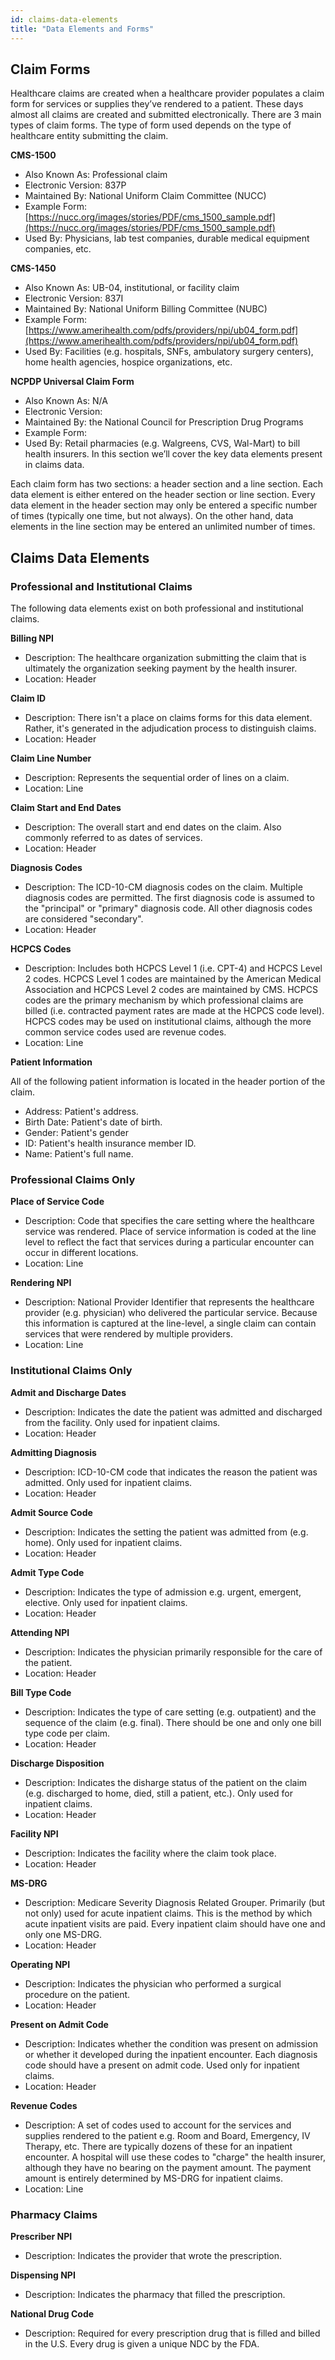 ```yaml
---
id: claims-data-elements
title: "Data Elements and Forms"
---
```

## Claim Forms

Healthcare claims are created when a healthcare provider populates a claim form for services or supplies they’ve rendered to a patient.  These days almost all claims are created and submitted electronically.  There are 3 main types of claim forms.  The type of form used depends on the type of healthcare entity submitting the claim.

**CMS-1500**
- Also Known As: Professional claim
- Electronic Version: 837P
- Maintained By: National Uniform Claim Committee (NUCC)
- Example Form: [https://nucc.org/images/stories/PDF/cms_1500_sample.pdf](https://nucc.org/images/stories/PDF/cms_1500_sample.pdf)
- Used By: Physicians, lab test companies, durable medical equipment companies, etc.

**CMS-1450**
- Also Known As: UB-04, institutional, or facility claim
- Electronic Version: 837I
- Maintained By: National Uniform Billing Committee (NUBC)
- Example Form: [https://www.amerihealth.com/pdfs/providers/npi/ub04_form.pdf](https://www.amerihealth.com/pdfs/providers/npi/ub04_form.pdf)
- Used By: Facilities (e.g. hospitals, SNFs, ambulatory surgery centers), home health agencies, hospice organizations, etc.

**NCPDP Universal Claim Form**
- Also Known As: N/A
- Electronic Version: 
- Maintained By: the National Council for Prescription Drug Programs
- Example Form:
- Used By: Retail pharmacies (e.g. Walgreens, CVS, Wal-Mart) to bill health insurers.
In this section we’ll cover the key data elements present in claims data.

Each claim form has two sections: a header section and a line section.  Each data element is either entered on the header section or line section.  Every data element in the header section may only be entered a specific number of times (typically one time, but not always).  On the other hand, data elements in the line section may be entered an unlimited number of times.  

## Claims Data Elements

### Professional and Institutional Claims
The following data elements exist on both professional and institutional claims.

**Billing NPI**
- Description: The healthcare organization submitting the claim that is ultimately the organization seeking payment by the health insurer.
- Location: Header

**Claim ID**
- Description: There isn't a place on claims forms for this data element.  Rather, it's generated in the adjudication process to distinguish claims.
- Location: Header

**Claim Line Number**
- Description: Represents the sequential order of lines on a claim.
- Location: Line

**Claim Start and End Dates**
- Description: The overall start and end dates on the claim.  Also commonly referred to as dates of services.
- Location: Header

**Diagnosis Codes**
- Description: The ICD-10-CM diagnosis codes on the claim.  Multiple diagnosis codes are permitted.  The first diagnosis code is assumed to the "principal" or "primary" diagnosis code.  All other diagnosis codes are considered "secondary".
- Location: Header

**HCPCS Codes**
- Description: Includes both HCPCS Level 1 (i.e. CPT-4) and HCPCS Level 2 codes.  HCPCS Level 1 codes are maintained by the American Medical Association and HCPCS Level 2 codes are maintained by CMS.  HCPCS codes are the primary mechanism by which professional claims are billed (i.e. contracted payment rates are made at the HCPCS code level).  HCPCS codes may be used on institutional claims, although the more common service codes used are revenue codes.
- Location: Line

**Patient Information**

All of the following patient information is located in the header portion of the claim.
- Address: Patient's address.
- Birth Date: Patient's date of birth.
- Gender: Patient's gender
- ID: Patient's health insurance member ID.
- Name: Patient's full name.

### Professional Claims Only

**Place of Service Code**
- Description: Code that specifies the care setting where the healthcare service was rendered.  Place of service information is coded at the line level to reflect the fact that services during a particular encounter can occur in different locations.
- Location: Line

**Rendering NPI**
- Description: National Provider Identifier that represents the healthcare provider (e.g. physician) who delivered the particular service.  Because this information is captured at the line-level, a single claim can contain services that were rendered by multiple providers.
- Location: Line

### Institutional Claims Only

**Admit and Discharge Dates**
- Description: Indicates the date the patient was admitted and discharged from the facility.  Only used for inpatient claims.
- Location: Header

**Admitting Diagnosis**
- Description: ICD-10-CM code that indicates the reason the patient was admitted.  Only used for inpatient claims.
- Location: Header

**Admit Source Code**
- Description: Indicates the setting the patient was admitted from (e.g. home).  Only used for inpatient claims.
- Location: Header

**Admit Type Code**
- Description: Indicates the type of admission e.g. urgent, emergent, elective.  Only used for inpatient claims.
- Location: Header

**Attending NPI**
- Description: Indicates the physician primarily responsible for the care of the patient.
- Location: Header

**Bill Type Code**
- Description: Indicates the type of care setting (e.g. outpatient) and the sequence of the claim (e.g. final).  There should be one and only one bill type code per claim.  
- Location: Header

**Discharge Disposition**
- Description: Indicates the disharge status of the patient on the claim (e.g. discharged to home, died, still a patient, etc.).  Only used for inpatient claims.
- Location: Header

**Facility NPI**
- Description: Indicates the facility where the claim took place.
- Location: Header

**MS-DRG**
- Description: Medicare Severity Diagnosis Related Grouper.  Primarily (but not only) used for acute inpatient claims.  This is the method by which acute inpatient visits are paid.  Every inpatient claim should have one and only one MS-DRG.
- Location: Header

**Operating NPI**
- Description: Indicates the physician who performed a surgical procedure on the patient.
- Location: Header

**Present on Admit Code**
- Description: Indicates whether the condition was present on admission or whether it developed during the inpatient encounter.  Each diagnosis code should have a present on admit code.  Used only for inpatient claims.
- Location: Header

**Revenue Codes**
- Description: A set of codes used to account for the services and supplies rendered to the patient e.g. Room and Board, Emergency, IV Therapy, etc.  There are typically dozens of these for an inpatient encounter.  A hospital will use these codes to "charge" the health insurer, although they have no bearing on the payment amount.  The payment amount is entirely determined by MS-DRG for inpatient claims.
- Location: Line

### Pharmacy Claims

**Prescriber NPI**
- Description: Indicates the provider that wrote the prescription.

**Dispensing NPI**
- Description: Indicates the pharmacy that filled the prescription.

**National Drug Code**
- Description: Required for every prescription drug that is filled and billed in the U.S.  Every drug is given a unique NDC by the FDA.